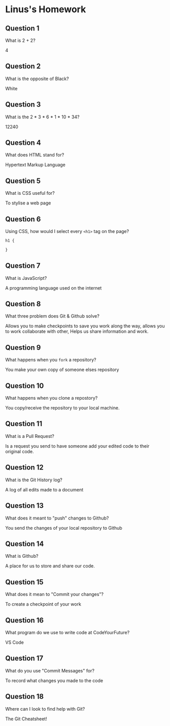 # Linus's Homework

## Question 1

What is 2 + 2?

4

## Question 2

What is the opposite of Black?

White

## Question 3

What is the  2 * 3 * 6 * 1 * 10 * 34?

12240

## Question 4 

What does HTML stand for?

Hypertext Markup Language

## Question 5

What is CSS useful for?

To stylise a web page
## Question 6

Using CSS, how would I select every `<h1>` tag on the page?

```css
h1 {

}
```

## Question 7

What is JavaScript?

A programming language used on the internet

## Question 8

What three problem does Git & Github solve?

Allows you to make checkpoints to save you work along the way, allows you to work collaborate with other, Helps us share information and work.

## Question 9

What happens when you `fork` a repository?

You make your own copy of someone elses repository

## Question 10 

What happens when you clone a repostory?

You copy/receive the repository to your local machine.

## Question 11

What is a Pull Request?

Is a request you send to have someone add your edited code to their original code.

## Question 12

What is the Git History log?

A log of all edits made to a document

## Question 13

What does it meant to "push" changes to Github?

You send the changes of your local repository to Github

## Question 14

What is Github?

A place for us to store and share our code.

## Question 15

What does it mean to "Commit your changes"?

To create a checkpoint of your work

## Question 16

What program do we use to write code at CodeYourFuture?

VS Code

## Question 17

What do you use "Commit Messages" for?

To record what changes you made to the code

## Question 18

Where can I look to find help with Git?

The Git Cheatsheet!
